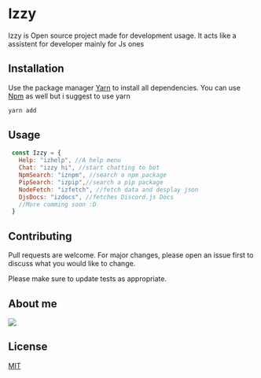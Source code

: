 # Izzy

Izzy is Open source project made for development usage. It acts like a assistent for developer mainly for Js ones

## Installation

Use the package manager [Yarn](https://yarnpkg.com/) to install all dependencies. You can use [Npm](https://www.npmjs.com/) as well but i suggest to use yarn

```bash
yarn add 
```

## Usage 

```javascript
 const Izzy = {
   Help: "izhelp", //A help menu
   Chat: "izzy hi", //start chatting to bot
   NpmSearch: "iznpm", //search a npm package 
   PipSearch: "izpip",//search a pip package
   NodeFetch: "izfetch", //fetch data and desplay json
   DjsDocs: "izdocs", //fetches Discord.js Docs
   //More comming soon :D
 }
```

## Contributing
Pull requests are welcome. For major changes, please open an issue first to discuss what you would like to change.

Please make sure to update tests as appropriate.

## About me

<img src=“https://cdn.discordapp.com/attachments/828653963083251793/829221730010005544/carbon.png”> 

## License
[MIT](https://choosealicense.com/licenses/mit/)